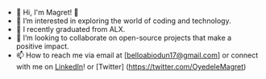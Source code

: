 - 👋 Hi, I'm Magret! 👋
- 👀 I’m interested in exploring the world of coding and technology.
- 🌱 I recently graduated from ALX.
- 💞️ I’m looking to collaborate on open-source projects that make a positive impact.
- 📫 How to reach me via email at [belloabiodun17@gmail.com] or connect with me on [LinkedIn](https://www.linkedin.com/in/oyedele-abiodun/)! or [Twitter] (https://twitter.com/OyedeleMagret)
